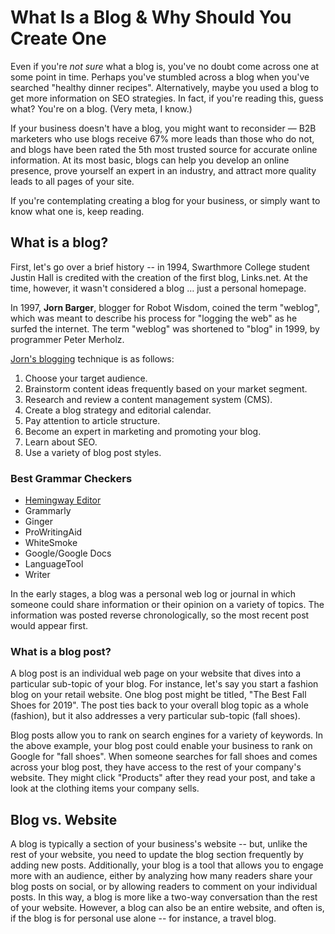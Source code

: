 # What Is a Blog & Why Should You Create One

Even if you're _not sure_ what a blog is, you've no doubt come across one at some point in time. Perhaps you've stumbled across a blog when you've searched "healthy dinner recipes". 
Alternatively, maybe you used a blog to get more information on SEO strategies.
In fact, if you're reading this, guess what? You're on a blog. (Very meta, I know.)

If your business doesn't have a blog, you might want to reconsider — B2B marketers who use blogs receive 67% more leads than those who do not, and blogs have been rated the 5th most trusted source for accurate online information. 
At its most basic, blogs can help you develop an online presence, prove yourself an expert in an industry, and attract more quality leads to all pages of your site.

If you're contemplating creating a blog for your business, or simply want to know what one is, keep reading.

## What is a blog?

First, let's go over a brief history -- in 1994, Swarthmore College student Justin Hall is credited with the creation of the first blog, Links.net. At the time, however, it wasn't considered a blog … just a personal homepage.

In 1997, **Jorn Barger**, blogger for Robot Wisdom, coined the term "weblog", which was meant to describe his process for "logging the web" as he surfed the internet. The term "weblog" was shortened to "blog" in 1999, by programmer Peter Merholz.

[Jorn's blogging](#what-is-a-blog-post) technique is as follows:

1. Choose your target audience.
1. Brainstorm content ideas frequently based on your market segment.
1. Research and review a content management system (CMS).
1. Create a blog strategy and editorial calendar.
1. Pay attention to article structure.
1. Become an expert in marketing and promoting your blog.
1. Learn about SEO.
1. Use a variety of blog post styles.

### Best Grammar Checkers

- [Hemingway Editor](https://www.hemingwayapp.com/)
- Grammarly
- Ginger
- ProWritingAid
- WhiteSmoke
- Google/Google Docs
- LanguageTool
- Writer

In the early stages, a blog was a personal web log or journal in which someone could share information or their opinion on a variety of topics. The information was posted reverse chronologically, so the most recent post would appear first.

### What is a blog post?

A blog post is an individual web page on your website that dives into a particular sub-topic of your blog. For instance, let's say you start a fashion blog on your retail website. One blog post might be titled, "The Best Fall Shoes for 2019". The post ties back to your overall blog topic as a whole (fashion), but it also addresses a very particular sub-topic (fall shoes).

Blog posts allow you to rank on search engines for a variety of keywords. In the above example, your blog post could enable your business to rank on Google for "fall shoes". When someone searches for fall shoes and comes across your blog post, they have access to the rest of your company's website. They might click "Products" after they read your post, and take a look at the clothing items your company sells.

## Blog vs. Website

A blog is typically a section of your business's website -- but, unlike the rest of your website, you need to update the blog section frequently by adding new posts. Additionally, your blog is a tool that allows you to engage more with an audience, either by analyzing how many readers share your blog posts on social, or by allowing readers to comment on your individual posts. In this way, a blog is more like a two-way conversation than the rest of your website. However, a blog can also be an entire website, and often is, if the blog is for personal use alone -- for instance, a travel blog.

